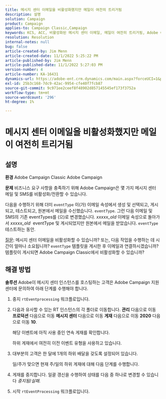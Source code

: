 ```yaml
---
title: 메시지 센터 이메일을 비활성화했지만 메일이 여전히 트리거됨
description: 설명
solution: Campaign
product: Campaign
applies-to: Campaign Classic,Campaign
keywords: KCS, ACC, 비활성화된 메시지 센터 이메일, 메일이 여전히 트리거됨, Adobe Campaign Classic, Adobe Campaign, 문제 해결
resolution: Resolution
internal-notes: null
bug: false
article-created-by: Jim Menn
article-created-date: 11/1/2022 5:25:22 PM
article-published-by: Jim Menn
article-published-date: 11/1/2022 5:27:03 PM
version-number: 4
article-number: KA-16431
dynamics-url: https://adobe-ent.crm.dynamics.com/main.aspx?forceUCI=1&pagetype=entityrecord&etn=knowledgearticle&id=ded77429-0a5a-ed11-9561-6045bd006a22
exl-id: 25b3c168-7dc9-42ac-9954-cfe40f7fcb87
source-git-commit: 9c971ee2ceef8f48902d857145545ef173f3752a
workflow-type: tm+mt
source-wordcount: '296'
ht-degree: 1%

---
```


# 메시지 센터 이메일을 비활성화했지만 메일이 여전히 트리거됨

## 설명


<b>환경</b>
Adobe Campaign Classic Adobe Campaign

<b>문제</b>
비즈니스 요구 사항을 충족하기 위해 Adobe Campaign은 몇 가지 메시지 센터 메일 및 SMS를 비활성화/전환할 수 있습니다.

다음을 수행하기 위해 더미 `eventType` 이(가) 이메일 속성에서 생성 및 선택되고, 게시되고, 테스트되고, 원본에서 메일을 수신했습니다. `eventType`.
그런 다음 이메일 및 SMS의 기존 eventTypes를 (으)로 변경했습니다. *xxxxx_old* 이메일 속성으로 돌아가서 *xxxxx_old*  eventType 및 게시되었지만 원본에서 메일을 받았습니다. `eventType` 테스트하는 동안.

<u>질문</u>: 메시지 센터 이메일을 비활성화할 수 있습니까?
또는, 다음 작업을 수행하는 데 시간이 얼마나 소요됩니까? `eventType` 템플릿을 게시한 후 이메일과 연결하시겠습니까?
템플릿이 게시되면 Adobe Campaign Classic에서 비활성화할 수 있습니까?


## 해결 방법


<b>솔루션</b>
Adobe이 메시지 센터 인스턴스를 호스팅하는 고객은 Adobe Campaign 지원 센터에 문의하여 아래 단계를 수행해야 합니다.

1. 중지 `rtEventprocessing` 워크플로입니다.
2. 다음과 유사할 수 있는 RT 인스턴스의 각 폴더로 이동합니다. <b>관리</b> 다음으로 이동 <b>프로덕션</b> 다음으로 이동 <b>메시지 센터</b> 다음으로 이동 <b>게재</b> 다음으로 이동 <b>2020</b> 다음으로 이동 <b>10</b>.

   해당 이벤트에 아직 사용 중인 연속 게재를 확인합니다.

   하위 게재에서 여전히 이전 이벤트 유형을 사용하고 있습니다.
3. 대부분의 고객은 한 달에 1개의 하위 배달을 갖도록 설정되어 있습니다.

   일/주가 맞으면 현재 주/일의 하위 게재에 대해 다음 단계를 수행합니다.
4. 게재를 중지합니다. 일괄 갱신을 수행하여 상태를 다음 중 하나로 변경할 수 있습니다 *중지됨*/*실패*.
5. 시작 `rtEventProcessing` 워크플로입니다.
